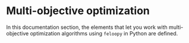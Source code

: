 # Multi-objective optimization

In this documentation section, the elements that let you work with multi-objective optimization algorithms using `feloopy` in Python are defined.
